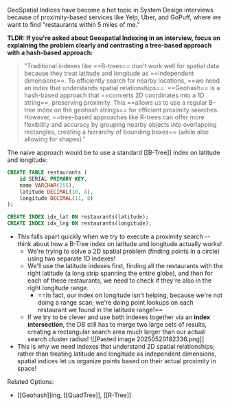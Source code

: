 GeoSpatial Indices have become a hot topic in System Design interviews because of proximity-based services like Yelp, Uber, and GoPuff, where we want to find "restaurants within 5 miles of me."

**TLDR: If you're asked about Geospatial Indexing in an interview, focus on explaining the problem clearly and contrasting a tree-based approach with a hash-based approach:**
> "Traditional indexes like ==B-trees== don't work well for spatial data because they treat latitude and longitude as ==independent dimensions==. To efficiently search for nearby locations, ==we need an index that understands spatial relationships==. ==Geohash== is a hash-based approach that ==converts 2D coordinates into a 1D string==, preserving proximity. This ==allows us to use a regular B-tree index on the geohash strings== for efficient proximity searches. However, ==tree-based approaches like R-trees can offer more flexibility and accuracy by grouping nearby objects into overlapping rectangles, creating a hierarchy of bounding boxes== (while also allowing for shapes)."

The naive approach would be to use a standard [[B-Tree]] index on latitude and longitude:
```sql
CREATE TABLE restaurants (
    id SERIAL PRIMARY KEY,
    name VARCHAR(255),
    latitude DECIMAL(10, 8),
    longitude DECIMAL(11, 8)
);

CREATE INDEX idx_lat ON restaurants(latitude);
CREATE INDEX idx_lng ON restaurants(longitude);
```
- This falls apart quickly when we try to execute a proximity search -- think about how a B-Tree index on latitude and longitude actually works!
	- We're trying to solve a 2D spatial problem (finding points in a circle) using two separate 1D indexes!
	- We'll use the latitude indexes first, finding all the restaurants with the right latitude (a long strip spanning the entire globe), and then for each of these restaurants, we need to check if they're also in the right longitude range.
		- ==In fact, our index on longitude isn't helping, because we're not doing a range scan; we're doing point lookups on each restaurant we found in the latitude range!==
	- If we try to be clever and use both indexes together via an **index intersection**, the DB still has to merge two large sets of results, creating a rectangular search area much larger than our actual search cluster radius!
![[Pasted image 20250520182336.png]]
- This is why we need indexes that understand 2D spatial relationships; rather than treating latitude and longitude as independent dimensions, spatial indices let us organize points based on their actual proximity in space!


Related Options:
- [[Geohash]]ing, [[QuadTree]], [[R-Tree]]